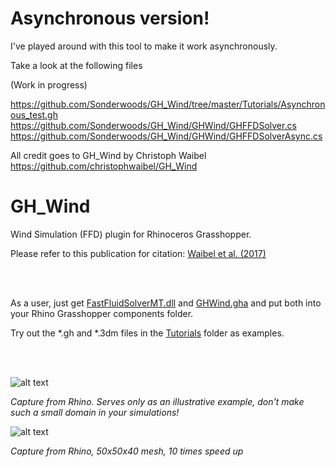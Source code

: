 # Asynchronous version!
I've played around with this tool to make it work asynchronously.

Take a look at the following files

(Work in progress)

https://github.com/Sonderwoods/GH_Wind/tree/master/Tutorials/Asynchronous_test.gh
https://github.com/Sonderwoods/GH_Wind/GHWind/GHFFDSolver.cs
https://github.com/Sonderwoods/GH_Wind/GHWind/GHFFDSolverAsync.cs



All credit goes to GH_Wind by Christoph Waibel
https://github.com/christophwaibel/GH_Wind


# GH_Wind
Wind Simulation (FFD) plugin for Rhinoceros Grasshopper.

Please refer to this publication for citation: [Waibel et al. (2017)](http://www.ibpsa.org/proceedings/BS2017/BS2017_582.pdf)

<br><br>

As a user, just get [FastFluidSolverMT.dll](https://github.com/christophwaibel/GH_Wind/blob/master/GHWind/bin/FastFluidSolverMT.dll) and [GHWind.gha](https://github.com/christophwaibel/GH_Wind/blob/master/GHWind/bin/GHWind.gha) and put both into your Rhino Grasshopper components folder.

Try out the *.gh and *.3dm files in the [Tutorials](https://github.com/christophwaibel/GH_Wind/tree/master/Tutorials) folder as examples.

<br><br>

![alt text](https://github.com/christophwaibel/GH_Wind/blob/master/Documentation/slide0005_image017.gif "Image from Rhino")

*Capture from Rhino. Serves only as an illustrative example, don't make such a small domain in your simulations!*


![alt text](https://github.com/christophwaibel/GH_Wind/blob/master/Documentation/image23.gif "Image from Rhino")

*Capture from Rhino, 50x50x40 mesh, 10 times speed up*
